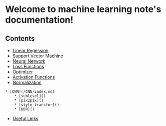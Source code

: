 Welcome to machine learning note's documentation!
=================================================

Contents
--------

* [Linear Regession](/basic/linear_regression.md)
* [Support Vector Machine](/basic/svm.md)
* [Neural Network](/basic/neural_network.md)
* [Loss Functions](/basic/loss_functions.md)  
* [Optimizer](/basic/optimizer.md)  
* [Activation Functions](/basic/activation_functions.md)  
* [Normalization](/basic/normalization.md)  
```
* [CNN](/CNN/index.md)
    * [sublevel]()  
    * [pix2pix]()  
    * [style transfer]()  
    * [HDR]()  
```
* [Useful Links](useful_links.md)
